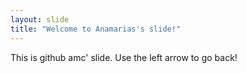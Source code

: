```yaml
---
layout: slide
title: "Welcome to Anamarias's slide!"
---
```

This is github amc' slide.
Use the left arrow to go back!
